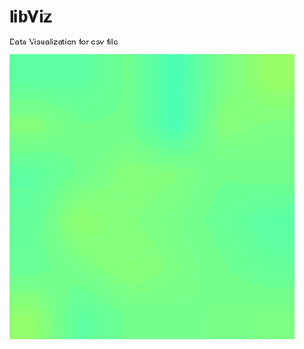 # libViz
Data Visualization for csv file



![](https://github.com/jj98-hub/libViz/blob/main/Demo.gif)

